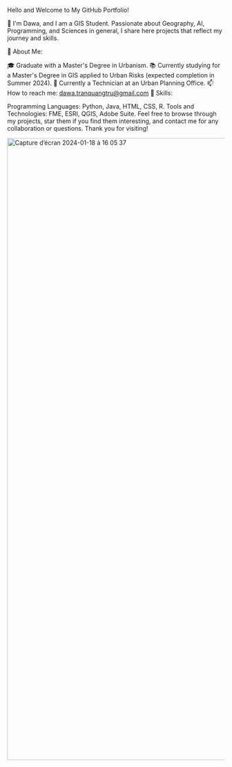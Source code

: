 Hello and Welcome to My GitHub Portfolio!

👋 I'm Dawa, and I am a GIS Student. Passionate about Geography, AI, Programming, and Sciences in general, I share here projects that reflect my journey and skills.

🚀 About Me:

🎓 Graduate with a Master's Degree in Urbanism.
📚 Currently studying for a Master's Degree in GIS applied to Urban Risks (expected completion in Summer 2024).
💼 Currently a Technician at an Urban Planning Office.
📫 How to reach me: dawa.tranquangtru@gmail.com
🌟 Skills:

Programming Languages: Python, Java, HTML, CSS, R.
Tools and Technologies: FME, ESRI, QGIS, Adobe Suite.
Feel free to browse through my projects, star them if you find them interesting, and contact me for any collaboration or questions. Thank you for visiting!

<img width="1439" alt="Capture d’écran 2024-01-18 à 16 05 37" src="https://github.com/emepuert/AtlasV2/assets/75847225/307661c7-15e7-4b78-89a5-a4e903dc1cb0">
